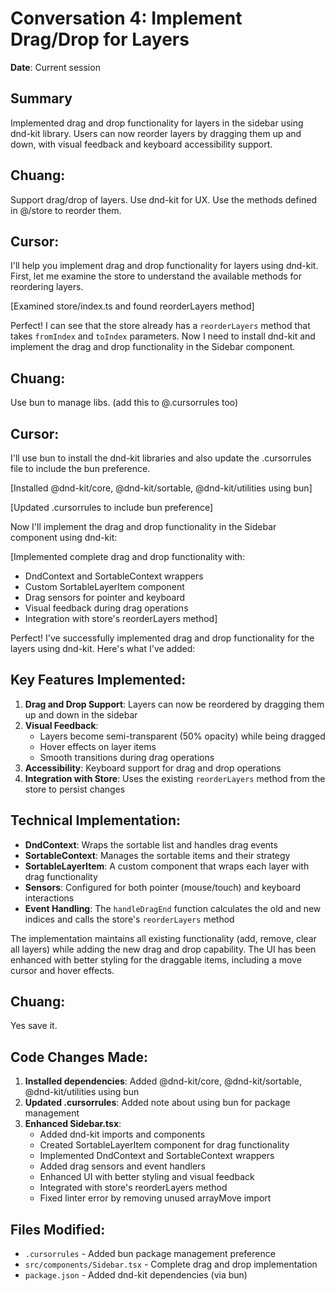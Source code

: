 # Conversation 4: Implement Drag/Drop for Layers

**Date**: Current session

## Summary
Implemented drag and drop functionality for layers in the sidebar using dnd-kit library. Users can now reorder layers by dragging them up and down, with visual feedback and keyboard accessibility support.

## Chuang:
Support drag/drop of layers. Use dnd-kit for UX. Use the methods defined in @/store to reorder them.

## Cursor:
I'll help you implement drag and drop functionality for layers using dnd-kit. First, let me examine the store to understand the available methods for reordering layers.

[Examined store/index.ts and found reorderLayers method]

Perfect! I can see that the store already has a `reorderLayers` method that takes `fromIndex` and `toIndex` parameters. Now I need to install dnd-kit and implement the drag and drop functionality in the Sidebar component.

## Chuang:
Use bun to manage libs. (add this to @.cursorrules too)

## Cursor:
I'll use bun to install the dnd-kit libraries and also update the .cursorrules file to include the bun preference.

[Installed @dnd-kit/core, @dnd-kit/sortable, @dnd-kit/utilities using bun]

[Updated .cursorrules to include bun preference]

Now I'll implement the drag and drop functionality in the Sidebar component using dnd-kit:

[Implemented complete drag and drop functionality with:
- DndContext and SortableContext wrappers
- Custom SortableLayerItem component
- Drag sensors for pointer and keyboard
- Visual feedback during drag operations
- Integration with store's reorderLayers method]

Perfect! I've successfully implemented drag and drop functionality for the layers using dnd-kit. Here's what I've added:

## Key Features Implemented:

1. **Drag and Drop Support**: Layers can now be reordered by dragging them up and down in the sidebar
2. **Visual Feedback**: 
   - Layers become semi-transparent (50% opacity) while being dragged
   - Hover effects on layer items
   - Smooth transitions during drag operations
3. **Accessibility**: Keyboard support for drag and drop operations
4. **Integration with Store**: Uses the existing `reorderLayers` method from the store to persist changes

## Technical Implementation:

- **DndContext**: Wraps the sortable list and handles drag events
- **SortableContext**: Manages the sortable items and their strategy
- **SortableLayerItem**: A custom component that wraps each layer with drag functionality
- **Sensors**: Configured for both pointer (mouse/touch) and keyboard interactions
- **Event Handling**: The `handleDragEnd` function calculates the old and new indices and calls the store's `reorderLayers` method

The implementation maintains all existing functionality (add, remove, clear all layers) while adding the new drag and drop capability. The UI has been enhanced with better styling for the draggable items, including a move cursor and hover effects.

## Chuang:
Yes save it.

## Code Changes Made:
1. **Installed dependencies**: Added @dnd-kit/core, @dnd-kit/sortable, @dnd-kit/utilities using bun
2. **Updated .cursorrules**: Added note about using bun for package management
3. **Enhanced Sidebar.tsx**: 
   - Added dnd-kit imports and components
   - Created SortableLayerItem component for drag functionality
   - Implemented DndContext and SortableContext wrappers
   - Added drag sensors and event handlers
   - Enhanced UI with better styling and visual feedback
   - Integrated with store's reorderLayers method
   - Fixed linter error by removing unused arrayMove import

## Files Modified:
- `.cursorrules` - Added bun package management preference
- `src/components/Sidebar.tsx` - Complete drag and drop implementation
- `package.json` - Added dnd-kit dependencies (via bun) 